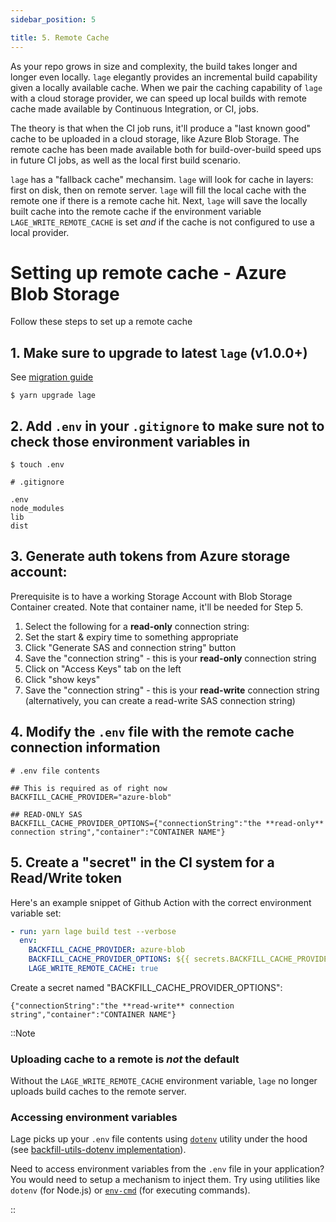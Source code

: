 ```yaml
---
sidebar_position: 5

title: 5. Remote Cache
---
```


As your repo grows in size and complexity, the build takes longer and longer even locally. `lage` elegantly provides an incremental build capability given a locally available cache. When we pair the caching capability of `lage` with a cloud storage provider, we can speed up local builds with remote cache made available by Continuous Integration, or CI, jobs. 

The theory is that when the CI job runs, it'll produce a "last known good" cache to be uploaded in a cloud storage, like Azure Blob Storage. The remote cache has been made available both for build-over-build speed ups in future CI jobs, as well as the local first build scenario.

`lage` has a "fallback cache" mechansim. `lage` will look for cache in layers: first on disk, then on remote server. `lage` will fill the local cache with the remote one if there is a remote cache hit. Next, `lage` will save the locally built cache into the remote cache if the environment variable `LAGE_WRITE_REMOTE_CACHE` is set _and_ if the cache is not configured to use a local provider.

# Setting up remote cache - Azure Blob Storage

Follow these steps to set up a remote cache 

## 1. Make sure to upgrade to latest `lage` (v1.0.0+)

See [migration guide](Cookbook/migration.mdx)

```
$ yarn upgrade lage
```

## 2. Add `.env` in your `.gitignore` to make sure not to check those environment variables in

```
$ touch .env
```

```
# .gitignore

.env
node_modules
lib
dist
```

## 3. Generate auth tokens from Azure storage account:

Prerequisite is to have a working Storage Account with Blob Storage Container created. Note that container name, it'll be needed for Step 5.

1. Select the following for a **read-only** connection string:
2. Set the start & expiry time to something appropriate
3. Click "Generate SAS and connection string" button
4. Save the "connection string" - this is your **read-only** connection string
5. Click on "Access Keys" tab on the left
6. Click "show keys"
7. Save the "connection string" - this is your **read-write** connection string (alternatively, you can create a read-write SAS connection string)

## 4. Modify the `.env` file with the remote cache connection information

```
# .env file contents

## This is required as of right now
BACKFILL_CACHE_PROVIDER="azure-blob"

## READ-ONLY SAS
BACKFILL_CACHE_PROVIDER_OPTIONS={"connectionString":"the **read-only** connection string","container":"CONTAINER NAME"}
```

## 5. Create a "secret" in the CI system for a Read/Write token

Here's an example snippet of Github Action with the correct environment variable set:

```yaml
- run: yarn lage build test --verbose
  env:
    BACKFILL_CACHE_PROVIDER: azure-blob
    BACKFILL_CACHE_PROVIDER_OPTIONS: ${{ secrets.BACKFILL_CACHE_PROVIDER_OPTIONS }}
    LAGE_WRITE_REMOTE_CACHE: true
```

Create a secret named "BACKFILL_CACHE_PROVIDER_OPTIONS":

```
{"connectionString":"the **read-write** connection string","container":"CONTAINER NAME"}
```

::Note

### Uploading cache to a remote is *not* the default
Without the `LAGE_WRITE_REMOTE_CACHE` environment variable, `lage` no longer uploads build caches to the remote server.

### Accessing environment variables
Lage picks up your `.env` file contents using [`dotenv`](https://www.npmjs.com/package/dotenv) utility under the hood (see [backfill-utils-dotenv implementation](https://github.com/microsoft/backfill/blob/03b0e808d978faebf7be922a3f87d764ad0efce2/packages/utils-dotenv/README.md)).

Need to access environment variables from the `.env` file in your application? You would need to setup a mechanism to inject them. Try using utilities like `dotenv` (for Node.js) or [`env-cmd`](https://www.npmjs.com/package/env-cmd) (for executing commands).

:: 